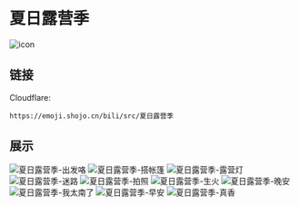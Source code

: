# 夏日露营季
![icon](https://emoji.shojo.cn/bili/src/夏日露营季/icon.png)
## 链接
Cloudflare:
```
https://emoji.shojo.cn/bili/src/夏日露营季
```
## 展示
![夏日露营季-出发咯](https://emoji.shojo.cn/bili/src/夏日露营季/夏日露营季-出发咯.png)
![夏日露营季-搭帐篷](https://emoji.shojo.cn/bili/src/夏日露营季/夏日露营季-搭帐篷.png)
![夏日露营季-露营灯](https://emoji.shojo.cn/bili/src/夏日露营季/夏日露营季-露营灯.png)
![夏日露营季-迷路](https://emoji.shojo.cn/bili/src/夏日露营季/夏日露营季-迷路.png)
![夏日露营季-拍照](https://emoji.shojo.cn/bili/src/夏日露营季/夏日露营季-拍照.png)
![夏日露营季-生火](https://emoji.shojo.cn/bili/src/夏日露营季/夏日露营季-生火.png)
![夏日露营季-晚安](https://emoji.shojo.cn/bili/src/夏日露营季/夏日露营季-晚安.png)
![夏日露营季-我太南了](https://emoji.shojo.cn/bili/src/夏日露营季/夏日露营季-我太南了.png)
![夏日露营季-早安](https://emoji.shojo.cn/bili/src/夏日露营季/夏日露营季-早安.png)
![夏日露营季-真香](https://emoji.shojo.cn/bili/src/夏日露营季/夏日露营季-真香.png)
